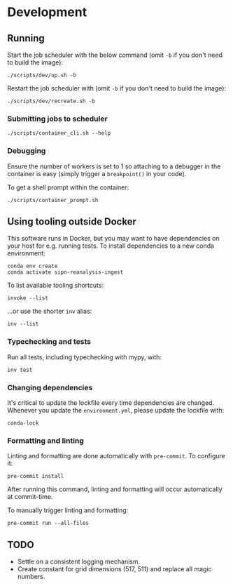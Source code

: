 # Development

## Running

Start the job scheduler with the below command (omit `-b` if you don't need to build the
image):

```
./scripts/dev/up.sh -b
```

Restart the job scheduler with (omit `-b` if you don't need to build the image):

```
./scripts/dev/recreate.sh -b
```


### Submitting jobs to scheduler

```
./scripts/container_cli.sh --help
```


### Debugging

Ensure the number of workers is set to 1 so attaching to a debugger in the container is
easy (simply trigger a `breakpoint()` in your code).

To get a shell prompt within the container:

```
./scripts/container_prompt.sh
```


## Using tooling outside Docker

This software runs in Docker, but you may want to have dependencies on your host for
e.g. running tests. To install dependencies to a new conda environment:

```
conda env create
conda activate sipn-reanalysis-ingest
```

To list available tooling shortcuts:

```
invoke --list
```

...or use the shorter `inv` alias:

```
inv --list
```


### Typechecking and tests

Run all tests, including typechecking with mypy, with:

```
inv test
```


### Changing dependencies

It's critical to update the lockfile every time dependencies are changed. Whenever you
update the `environment.yml`, please update the lockfile with:

```
conda-lock
```


### Formatting and linting

Linting and formatting are done automatically with `pre-commit`. To configure it:

```
pre-commit install
```

After running this command, linting and formatting will occur automatically at
commit-time.

To manually trigger linting and formatting:

```
pre-commit run --all-files
```


## TODO

* Settle on a consistent logging mechanism.
* Create constant for grid dimensions (517, 511) and replace all magic numbers.
